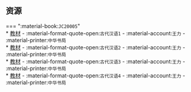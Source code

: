 ## 资源  
=== ":material-book:`JC20005`"  
    * [教材](https://api.mir6.com/api/lanzou?url=https://cqu-openlib.lanzout.com/ix2En2dqzhva&down=true) - :material-format-quote-open:`古代汉语1` - :material-account:`王力` - :material-printer:`中华书局`  
    * [教材](https://api.mir6.com/api/lanzou?url=https://cqu-openlib.lanzout.com/i8QWv2dqzlbe&down=true) - :material-format-quote-open:`古代汉语2` - :material-account:`王力` - :material-printer:`中华书局`  
    * [教材](https://api.mir6.com/api/lanzou?url=https://cqu-openlib.lanzout.com/ilm192dqzsbg&down=true) - :material-format-quote-open:`古代汉语3` - :material-account:`王力` - :material-printer:`中华书局`  
    * [教材](https://api.mir6.com/api/lanzou?url=https://cqu-openlib.lanzout.com/iDlla2dqzxyj&down=true) - :material-format-quote-open:`古代汉语4` - :material-account:`王力` - :material-printer:`中华书局`  